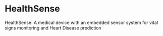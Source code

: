 # HealthSense
HealthSense: A medical device with an embedded sensor system for vital signs monitoring and Heart Disease prediction
